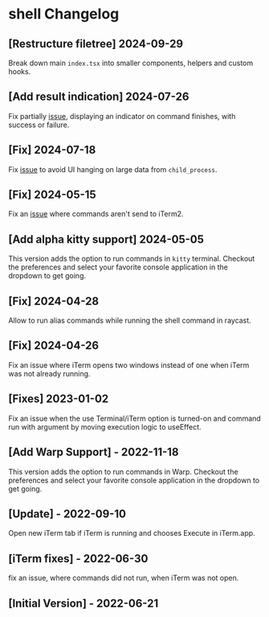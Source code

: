 # shell Changelog

## [Restructure filetree] 2024-09-29

Break down main `index.tsx` into smaller components, helpers and custom hooks.

## [Add result indication] 2024-07-26

Fix partially [issue](https://github.com/raycast/extensions/issues/13496), displaying an indicator on command finishes, with success or failure.

## [Fix] 2024-07-18

Fix [issue](https://github.com/raycast/extensions/issues/13015) to avoid UI hanging on large data from `child_process`.

## [Fix] 2024-05-15

Fix an [issue](https://github.com/raycast/extensions/issues/12350) where commands aren't send to iTerm2.

## [Add alpha kitty support] 2024-05-05

This version adds the option to run commands in `kitty` terminal.
Checkout the preferences and select your favorite console application in the dropdown to get going.

## [Fix] 2024-04-28

Allow to run alias commands while running the shell command in raycast.

## [Fix] 2024-04-26

Fix an issue where iTerm opens two windows instead of one when iTerm was not already running.

## [Fixes] 2023-01-02

Fix an issue when the use Terminal/iTerm option is turned-on and command run with argument by moving execution logic to useEffect.

## [Add Warp Support] - 2022-11-18

This version adds the option to run commands in Warp.
Checkout the preferences and select your favorite console application in the dropdown to get going.

## [Update] - 2022-09-10

Open new iTerm tab if iTerm is running and chooses Execute in iTerm.app.

## [iTerm fixes] - 2022-06-30

fix an issue, where commands did not run, when iTerm was not open.

## [Initial Version] - 2022-06-21
